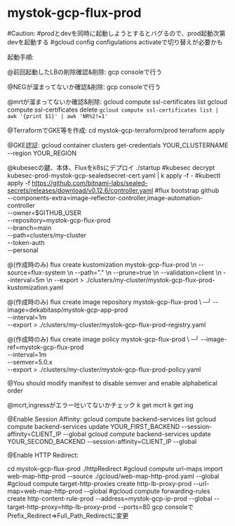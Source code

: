 # mystok-gcp-flux-prod
#Caution:
#prodとdevを同時に起動しようとするとバグるので、prod起動次第devを起動する
#gcloud config configulations activateで切り替えが必要かも

起動手順:

@前回起動したLBの削除確認&削除:
gcp consoleで行う

@NEGが溜まってないか確認&削除:
gcp consoleで行う

@mrtが溜まってないか確認&削除:
gcloud compute ssl-certificates list
gcloud compute ssl-certificates delete `gcloud compute ssl-certificates list | awk '{print $1}' | awk 'NR%2!=1'`

@TerraformでGKE等を作成:
cd mystok-gcp-terraform/prod
terraform apply

@GKE認証:
gcloud container clusters get-credentials YOUR_CLUSTERNAME --region YOUR_REGION

@kubesecの鍵、本体、Fluxをk8sにデプロイ
./startup
#kubesec decrypt kubesec-prod-mystok-gcp-sealedsecret-cert.yaml | k apply -f -
#kubectl apply -f https://github.com/bitnami-labs/sealed-secrets/releases/download/v0.12.6/controller.yaml
#flux bootstrap github \
  --components-extra=image-reflector-controller,image-automation-controller \
  --owner=$GITHUB_USER \
  --repository=mystok-gcp-flux-prod \
  --branch=main \
  --path=clusters/my-cluster \
  --token-auth \
  --personal

@(作成時のみ)
flux create kustomization mystok-gcp-flux-prod \\n  --source=flux-system \\n  --path="." \\n  --prune=true \\n  --validation=client \\n  --interval=5m \\n  --export > ./clusters/my-cluster/mystok-gcp-flux-prod-kustomization.yaml

@(作成時のみ)
flux create image repository mystok-gcp-flux-prod \                        ─╯
--image=dekabitasp/mystok-gcp-app-prod \
--interval=1m \
--export > ./clusters/my-cluster/mystok-gcp-flux-prod-registry.yaml

@(作成時のみ)
flux create image policy mystok-gcp-flux-prod \                                                                                                             ─╯
--image-ref=mystok-gcp-flux-prod \
--interval=1m \
--semver=5.0.x \
--export > ./clusters/my-cluster/mystok-gcp-flux-prod-policy.yaml

@You should modify manifest to disable semver and enable alphabetical order

 
@mcrt,ingressがエラー吐いてないかチェック
k get mcrt
k get ing

@Enable Session Affinity:
gcloud compute backend-services list
gcloud compute backend-services update YOUR_FIRST_BACKEND --session-affinity=CLIENT_IP --global
gcloud compute backend-services update YOUR_SECOND_BACKEND --session-affinity=CLIENT_IP --global

@Enable HTTP Redirect:

cd mystok-gcp-flux-prod
./httpRedirect
#gcloud compute url-maps import web-map-http-prod --source ./gcloud/web-map-http-prod.yaml --global
#gcloud compute target-http-proxies create http-lb-proxy-prod --url-map=web-map-http-prod --global
#gcloud compute forwarding-rules create http-content-rule-prod --address=mystok-gcp-ip-prod --global --target-http-proxy=http-lb-proxy-prod --ports=80
gcp consoleでPrefix_Redirect=>Full_Path_Redirectに変更

